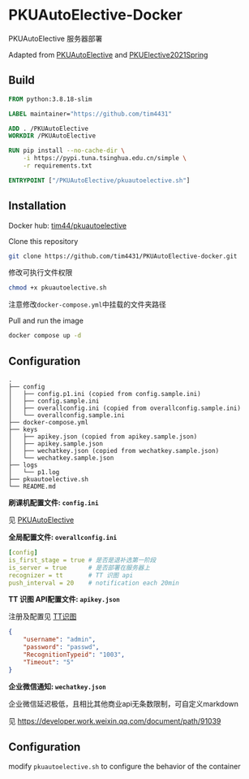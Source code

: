 # PKUAutoElective-Docker

PKUAutoElective 服务器部署

Adapted from [PKUAutoElective](https://github.com/zhongxinghong/PKUAutoElective) and [PKUElective2021Spring](https://github.com/Mzhhh/PKUElective2021Spring)

## Build
```dockerfile
FROM python:3.8.18-slim

LABEL maintainer="https://github.com/tim4431"

ADD . /PKUAutoElective
WORKDIR /PKUAutoElective

RUN pip install --no-cache-dir \
    -i https://pypi.tuna.tsinghua.edu.cn/simple \
    -r requirements.txt

ENTRYPOINT ["/PKUAutoElective/pkuautoelective.sh"]
```

## Installation
Docker hub: [tim44/pkuautoelective](https://hub.docker.com/repository/docker/tim44/pkuautoelective-docker)

Clone this repository
```bash
git clone https://github.com/tim4431/PKUAutoElective-docker.git
```

修改可执行文件权限
```bash
chmod +x pkuautoelective.sh
```

注意修改`docker-compose.yml`中挂载的文件夹路径

Pull and run the image
```bash
docker compose up -d
```

## Configuration
```
.
├── config
│   ├── config.p1.ini (copied from config.sample.ini)
│   ├── config.sample.ini
│   ├── overallconfig.ini (copied from overallconfig.sample.ini)
│   └── overallconfig.sample.ini
├── docker-compose.yml
├── keys
│   ├── apikey.json (copied from apikey.sample.json)
│   ├── apikey.sample.json
│   ├── wechatkey.json (copied from wechatkey.sample.json)
│   └── wechatkey.sample.json
├── logs
│   └── p1.log
├── pkuautoelective.sh
└── README.md
```

**刷课机配置文件: `config.ini`**

见 [PKUAutoElective](https://github.com/zhongxinghong/PKUAutoElective)


**全局配置文件: `overallconfig.ini`**

```yaml
[config]
is_first_stage = true # 是否是退补选第一阶段
is_server = true      # 是否部署在服务器上
recognizer = tt       # TT 识图 api
push_interval = 20    # notification each 20min
```

**TT 识图 API配置文件: `apikey.json`**

注册及配置见 [TT识图](http://www.ttshitu.com/)
```json
{
    "username": "admin",
    "password": "passwd",
    "RecognitionTypeid": "1003",
    "Timeout": "5"
}
```

**企业微信通知: `wechatkey.json`**

企业微信延迟极低，且相比其他商业api无条数限制，可自定义markdown

见 https://developer.work.weixin.qq.com/document/path/91039


## Configuration
modify `pkuautoelective.sh` to configure the behavior of the container